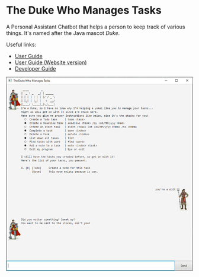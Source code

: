 # The Duke Who Manages Tasks

A Personal Assistant Chatbot that helps a person to keep track of various things. It's named after the Java mascot _Duke_.

Useful links:
* [User Guide](https://github.com/Impala36/ip/blob/master/docs/UserGuide.md)
* [User Guide (Website version)](https://impala36.github.io/ip/)
* [Developer Guide](https://github.com/Impala36/ip/blob/master/docs/DeveloperGuide.md)

![GUI](images/DukeGUI.png)
